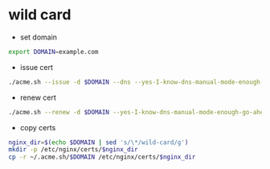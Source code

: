 # wild card
- set domain
```sh
export DOMAIN=example.com
```
- issue cert
```sh
./acme.sh --issue -d $DOMAIN --dns --yes-I-know-dns-manual-mode-enough-go-ahead-please --server letsencrypt
```
- renew cert
```sh
./acme.sh --renew -d $DOMAIN --yes-I-know-dns-manual-mode-enough-go-ahead-please --server letsencrypt
```
- copy certs
```sh
nginx_dir=$(echo $DOMAIN | sed 's/\*/wild-card/g')
mkdir -p /etc/nginx/certs/$nginx_dir
cp -r ~/.acme.sh/$DOMAIN /etc/nginx/certs/$nginx_dir
```
